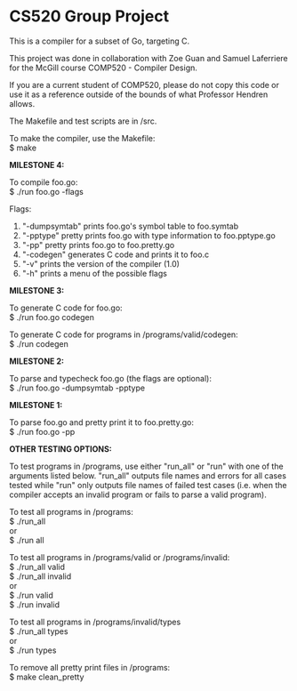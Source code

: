 # CS520 Group Project

This is a compiler for a subset of Go, targeting C.

This project was done in collaboration with Zoe Guan and Samuel Laferriere for the McGill course COMP520 - Compiler Design.

If you are a current student of COMP520, please do not copy this code or use it as a reference outside of the bounds of what Professor Hendren allows.
  
The Makefile and test scripts are in /src.  
  
To make the compiler, use the Makefile:  
$ make  
  
**MILESTONE 4:**  
  
To compile foo.go:  
$ ./run foo.go -flags  
  
Flags:  
1) "-dumpsymtab" prints foo.go's symbol table to foo.symtab  
2) "-pptype" pretty prints foo.go with type information to foo.pptype.go  
3) "-pp" pretty prints foo.go to foo.pretty.go  
4) "-codegen" generates C code and prints it to foo.c  
5) "-v" prints the version of the compiler (1.0)  
6) "-h" prints a menu of the possible flags  
  
**MILESTONE 3:**  
  
To generate C code for foo.go:  
$ ./run foo.go codegen  
  
To generate C code for programs in /programs/valid/codegen:  
$ ./run codegen  
  
**MILESTONE 2:**  
  
To parse and typecheck foo.go (the flags are optional):  
$ ./run foo.go -dumpsymtab -pptype  
  
**MILESTONE 1:**  
  
To parse foo.go and pretty print it to foo.pretty.go:  
$ ./run foo.go -pp  
  
**OTHER TESTING OPTIONS:**  
  
To test programs in /programs, use either "run_all" or "run" with one of the arguments listed below. "run_all" outputs file names and errors for all cases tested while "run" only outputs file names of failed test cases (i.e. when the compiler accepts an invalid program or fails to parse a valid program).  
  
To test all programs in /programs:  
$ ./run_all  
or  
$ ./run all  
  
To test all programs in /programs/valid or /programs/invalid:  
$ ./run_all valid  
$ ./run_all invalid  
or  
$ ./run valid  
$ ./run invalid  
  
To test all programs in /programs/invalid/types  
$ ./run_all types  
or  
$ ./run types  
  
To remove all pretty print files in /programs:  
$ make clean_pretty  
